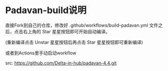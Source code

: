 # Padavan-build说明

直接Fork到自己的仓库，修改好 .github/workflows/build-padavan.yml 文件之后，点击右上角的 Star 星星按钮即可开始自动编译。

(重新编译点击 Unstar 星星按钮后再点击 Star 星星按钮即可重新编译)

或者到Actions里手动启动workflow

src: https://github.com/Delta-in-hub/padavan-4.4.git